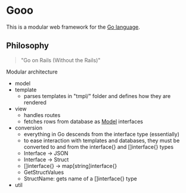 # Gooo

This is a modular web framework for the [Go language](http://www.golang.org).



## Philosophy
> "Go on Rails (Without the Rails)"

Modular architecture
* model
* template
  * parses templates in "tmpl/" folder and defines how they are rendered
* view
  * handles routes
  * fetches rows from database as [Model](about:blank) interfaces
* conversion
  * everything in Go descends from the interface type (essentially)
  * to ease interaction with templates and databases, they must be converted
    to and from the interface{} and []interface{} types
  * Interface -> JSON
  * Interface -> Struct
  * []interface{} -> map[string]interface{}
  * GetStructValues
  * StructName: gets name of a []interface{} type
* util